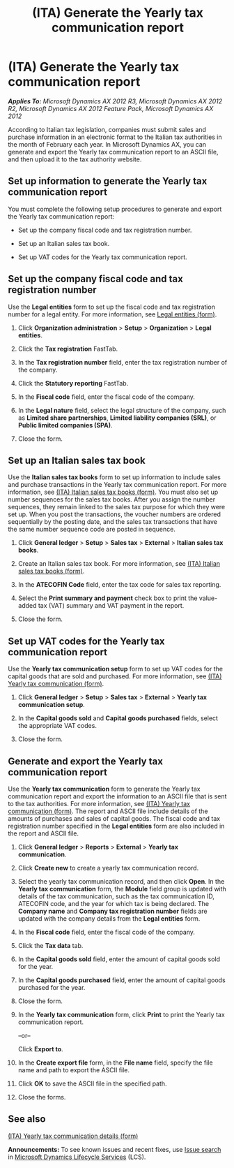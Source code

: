 ﻿---
title: (ITA) Generate the Yearly tax communication report
TOCTitle: (ITA) Generate the Yearly tax communication report
ms:assetid: fc8f7904-27cd-4e96-957b-d57963e2dc11
ms:mtpsurl: https://technet.microsoft.com/en-us/library/Hh433549(v=AX.60)
ms:contentKeyID: 36941369
ms.date: 05/02/2014
mtps_version: v=AX.60
f1_keywords:
- Italy
- Generate the Yearly Tax Communication report
- Yearly Tax Communication report
---

# (ITA) Generate the Yearly tax communication report 


_**Applies To:** Microsoft Dynamics AX 2012 R3, Microsoft Dynamics AX 2012 R2, Microsoft Dynamics AX 2012 Feature Pack, Microsoft Dynamics AX 2012_

According to Italian tax legislation, companies must submit sales and purchase information in an electronic format to the Italian tax authorities in the month of February each year. In Microsoft Dynamics AX, you can generate and export the Yearly tax communication report to an ASCII file, and then upload it to the tax authority website.

## Set up information to generate the Yearly tax communication report

You must complete the following setup procedures to generate and export the Yearly tax communication report:

  - Set up the company fiscal code and tax registration number.

  - Set up an Italian sales tax book.

  - Set up VAT codes for the Yearly tax communication report.

## Set up the company fiscal code and tax registration number

Use the **Legal entities** form to set up the fiscal code and tax registration number for a legal entity. For more information, see [Legal entities (form)](https://technet.microsoft.com/en-us/library/hh242860\(v=ax.60\)).

1.  Click **Organization administration** \> **Setup** \> **Organization** \> **Legal entities**.

2.  Click the **Tax registration** FastTab.

3.  In the **Tax registration number** field, enter the tax registration number of the company.

4.  Click the **Statutory reporting** FastTab.

5.  In the **Fiscal code** field, enter the fiscal code of the company.

6.  In the **Legal nature** field, select the legal structure of the company, such as **Limited share partnerships**, **Limited liability companies (SRL)**, or **Public limited companies (SPA)**.

7.  Close the form.

## Set up an Italian sales tax book

Use the **Italian sales tax books** form to set up information to include sales and purchase transactions in the Yearly tax communication report. For more information, see [(ITA) Italian sales tax books (form)](https://technet.microsoft.com/en-us/library/aa620738\(v=ax.60\)). You must also set up number sequences for the sales tax books. After you assign the number sequences, they remain linked to the sales tax purpose for which they were set up. When you post the transactions, the voucher numbers are ordered sequentially by the posting date, and the sales tax transactions that have the same number sequence code are posted in sequence.

1.  Click **General ledger** \> **Setup** \> **Sales tax** \> **External** \> **Italian sales tax books**.

2.  Create an Italian sales tax book. For more information, see [(ITA) Italian sales tax books (form)](https://technet.microsoft.com/en-us/library/aa620738\(v=ax.60\)).

3.  In the **ATECOFIN Code** field, enter the tax code for sales tax reporting.

4.  Select the **Print summary and payment** check box to print the value-added tax (VAT) summary and VAT payment in the report.

5.  Close the form.

## Set up VAT codes for the Yearly tax communication report

Use the **Yearly tax communication setup** form to set up VAT codes for the capital goods that are sold and purchased. For more information, see [(ITA) Yearly tax communication (form)](https://technet.microsoft.com/en-us/library/hh242665\(v=ax.60\)).

1.  Click **General ledger** \> **Setup** \> **Sales tax** \> **External** \> **Yearly tax communication setup**.

2.  In the **Capital goods sold** and **Capital goods purchased** fields, select the appropriate VAT codes.

3.  Close the form.

## Generate and export the Yearly tax communication report

Use the **Yearly tax communication** form to generate the Yearly tax communication report and export the information to an ASCII file that is sent to the tax authorities. For more information, see [(ITA) Yearly tax communication (form)](https://technet.microsoft.com/en-us/library/hh242665\(v=ax.60\)). The report and ASCII file include details of the amounts of purchases and sales of capital goods. The fiscal code and tax registration number specified in the **Legal entities** form are also included in the report and ASCII file.

1.  Click **General ledger** \> **Reports** \> **External** \> **Yearly tax communication**.

2.  Click **Create new** to create a yearly tax communication record.

3.  Select the yearly tax communication record, and then click **Open**. In the **Yearly tax communication** form, the **Module** field group is updated with details of the tax communication, such as the tax communication ID, ATECOFIN code, and the year for which tax is being declared. The **Company name** and **Company tax registration number** fields are updated with the company details from the **Legal entities** form.

4.  In the **Fiscal code** field, enter the fiscal code of the company.

5.  Click the **Tax data** tab.

6.  In the **Capital goods sold** field, enter the amount of capital goods sold for the year.

7.  In the **Capital goods purchased** field, enter the amount of capital goods purchased for the year.

8.  Close the form.

9.  In the **Yearly tax communication** form, click **Print** to print the Yearly tax communication report.
    
    –or–
    
    Click **Export to**.

10. In the **Create export file** form, in the **File name** field, specify the file name and path to export the ASCII file.

11. Click **OK** to save the ASCII file in the specified path.

12. Close the forms.

## See also

[(ITA) Yearly tax communication details (form)](https://technet.microsoft.com/en-us/library/hh433551\(v=ax.60\))

  
**Announcements:** To see known issues and recent fixes, use [Issue search](http://go.microsoft.com/fwlink/?linkid=389258) in [Microsoft Dynamics Lifecycle Services](http://go.microsoft.com/fwlink/?linkid=306505) (LCS).

